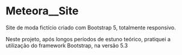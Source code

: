# Meteora__Site
Site de moda fictício criado com Bootstrap 5, totalmente responsivo. 

Neste projeto, após longos períodos de estuno teórico, pratiquei a utilização do framework Bootstrap, na versão 5.3

